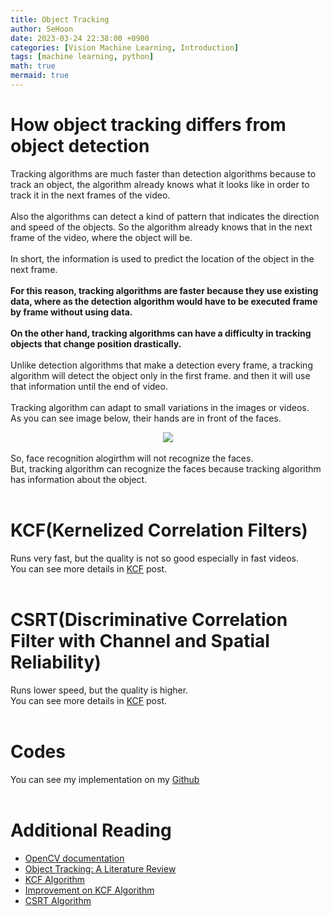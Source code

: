 ```yaml
---
title: Object Tracking
author: SeHoon
date: 2023-03-24 22:38:00 +0900
categories: [Vision Machine Learning, Introduction]
tags: [machine learning, python]
math: true
mermaid: true
---
```


# How object tracking differs from object detection
Tracking algorithms are much faster than detection algorithms because to track an object, the algorithm already knows what it looks like in order to track it in the next frames of the video.
<br><br>
Also the algorithms can detect a kind of pattern that indicates the direction and speed of the objects. So the algorithm already knows that in the next frame of the video, where the object will be.
<br><br>
In short, the information is used to predict the location of the object in the next frame.
<br><br>
**For this reason, tracking algorithms are faster because they use existing data, where as the detection algorithm would have to be executed frame by frame without using data.**
<br><br>
**On the other hand, tracking algorithms can have a difficulty in tracking objects that change position drastically.**
<br><br>
Unlike detection algorithms that make a detection every frame, a tracking algorithm will detect the object only in the first frame. and then it will use that information until the end of video.
<br><br>
Tracking algorithm can adapt to small variations in the images or videos.<br>
As you can see image below, their hands are in front of the faces.<br>
<center>
<img src="https://user-images.githubusercontent.com/28240052/227708295-f4ffc934-ca97-456b-ae17-7271420086f8.png">
</center><br>
So, face recognition alogirthm will not recognize the faces.<br>
But, tracking algorithm can recognize the faces because tracking algorithm has information about the object.
<br><br>

# KCF(Kernelized Correlation Filters)
Runs very fast, but the quality is not so good especially in fast videos.<br>
You can see more details in [KCF](https://csh970605.github.io/posts/KCF) post.<br><br>
# CSRT(Discriminative Correlation Filter with Channel and Spatial Reliability)
Runs lower speed, but the quality is higher.<br>
You can see more details in [KCF](https://csh970605.github.io/posts/CSRT) post.<br><br>

# Codes<br>
You can see my implementation on my [Github](https://github.com/csh970605/Computer-Vision-Masterclass/tree/main/Section%203)<br><br>

# Additional Reading<br>
+ [OpenCV documentation](https://docs.opencv.org/4.x/)
+ [Object Tracking: A Literature Review](https://arxiv.org/abs/1409.7618)
+ [KCF Algorithm](https://arxiv.org/abs/1404.7584)
+ [Improvement on KCF Algorithm](https://www.researchgate.net/publication/327844935_Improvement_of_the_KCF_Tracking_Algorithm_through_Object_Detection)
+ [CSRT Algorithm](https://arxiv.org/pdf/1611.08461.pdf)